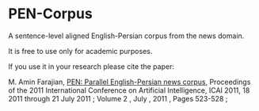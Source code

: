 # PEN-Corpus
A sentence-level aligned English-Persian corpus from the news domain.

It is free to use only for academic purposes.

If you use it in your research please cite the paper:

M. Amin Farajian, [PEN: Parallel English-Persian news corpus](http://www.lidi.info.unlp.edu.ar/WorldComp2011-Mirror/ICA4953.pdf), Proceedings of the 2011 International Conference on Artificial Intelligence, ICAI 2011, 18 2011 through 21 July 2011 ; Volume 2 , July , 2011 , Pages 523-528 ;
